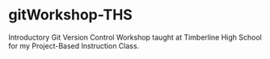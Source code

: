 # gitWorkshop-THS
Introductory Git Version Control Workshop taught at Timberline High School for my Project-Based Instruction Class.
